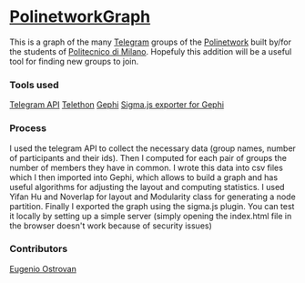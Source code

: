 # [PolinetworkGraph](https://lleugen.github.io/PolinetworkGraph/)

This is a graph of the many [Telegram](https://telegram.org/) groups of the [Polinetwork](https://polinetwork.github.io/it/index.html) built by/for the students of [Politecnico di Milano](https://www.polimi.it/). Hopefuly this addition will be a useful tool for finding new groups to join.

### Tools used
[Telegram API](https://core.telegram.org/)
[Telethon](https://docs.telethon.dev/en/latest/)
[Gephi](https://gephi.org/)
[Sigma.js exporter for Gephi](https://gephi.org/plugins/#/plugin/sigmaexporter)

### Process
I used the telegram API to collect the necessary data (group names, number of participants and their ids). Then I computed for each pair of groups the number of members they have in common. I wrote this data into csv files which I then imported into Gephi, which allows to build a graph and has useful algorithms for adjusting the layout and computing statistics. I used Yifan Hu and Noverlap for layout and Modularity class for generating a node partition. Finally I exported the graph using the sigma.js plugin. You can test it locally by setting up a simple server (simply opening the index.html file in the browser doesn't work because of security issues)

### Contributors
[Eugenio Ostrovan](https://github.com/lleugen)
